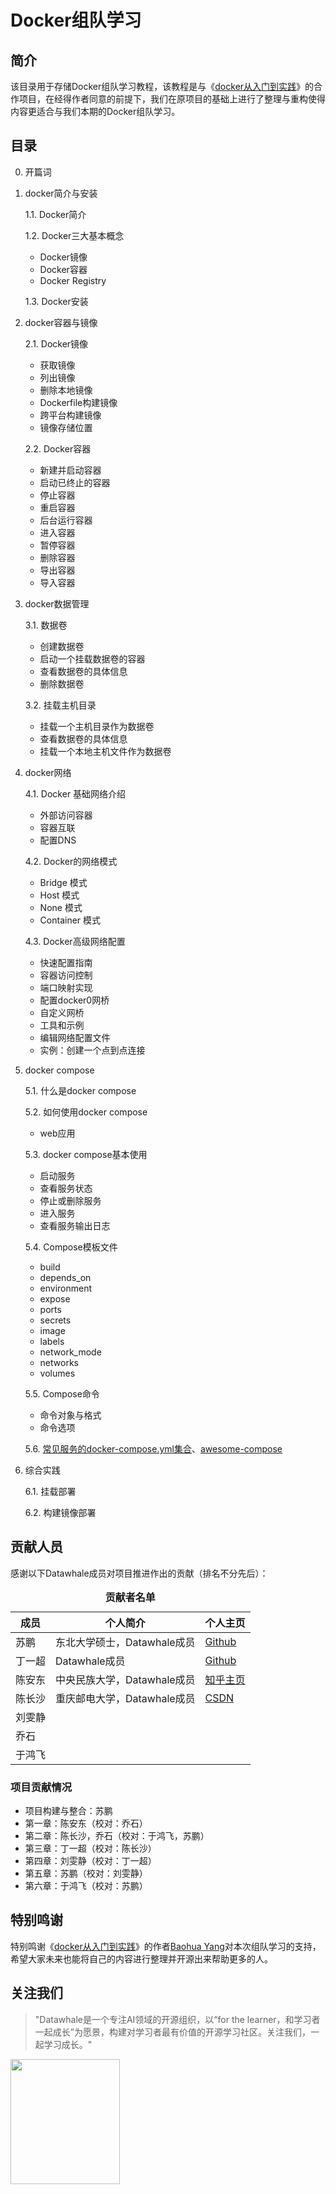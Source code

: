# Docker组队学习

## 简介

该目录用于存储Docker组队学习教程，该教程是与《[docker从入门到实践](https://vuepress.mirror.docker-practice.com/)》的合作项目，在经得作者同意的前提下，我们在原项目的基础上进行了整理与重构使得内容更适合与我们本期的Docker组队学习。

## 目录

0. 开篇词

1. docker简介与安装
  
   1.1. Docker简介
   
   1.2. Docker三大基本概念
   
      - Docker镜像
      - Docker容器
      - Docker Registry
   
   1.3. Docker安装
   
2. docker容器与镜像
  
   2.1. Docker镜像
   
      - 获取镜像
      - 列出镜像
      - 删除本地镜像
      - Dockerfile构建镜像
      - 跨平台构建镜像
      - 镜像存储位置
   
   2.2. Docker容器
   
      - 新建并启动容器
      - 启动已终止的容器
      - 停止容器
      - 重启容器
      - 后台运行容器
      - 进入容器
      - 暂停容器
      - 删除容器
      - 导出容器
   - 导入容器
   
3. docker数据管理

   3.1. 数据卷
      - 创建数据卷
      - 启动一个挂载数据卷的容器
      - 查看数据卷的具体信息
      - 删除数据卷
   
   3.2. 挂载主机目录
      - 挂载一个主机目录作为数据卷
      - 查看数据卷的具体信息
      - 挂载一个本地主机文件作为数据卷

4. docker网络
  
   4.1.  Docker 基础网络介绍
      - 外部访问容器
      - 容器互联
      - 配置DNS

   4.2. Docker的网络模式
      - Bridge 模式
      - Host 模式
      - None 模式
      - Container 模式

   4.3. Docker高级网络配置
      - 快速配置指南
      - 容器访问控制
      - 端口映射实现
      - 配置docker0网桥
      - 自定义网桥
      - 工具和示例
      - 编辑网络配置文件
      - 实例：创建一个点到点连接

5. docker compose
  
   5.1. 什么是docker compose
   
   5.2. 如何使用docker compose
      - web应用
   
   5.3. docker compose基本使用
      - 启动服务
      - 查看服务状态
      - 停止或删除服务
      - 进入服务
      - 查看服务输出日志
   
   5.4. Compose模板文件
      - build
      - depends_on
      - environment
      - expose
      - ports
      - secrets
      - image
      - labels
      - network_mode
      - networks
      - volumes
   
   5.5. Compose命令
      - 命令对象与格式
      - 命令选项
   
   5.6. [常见服务的docker-compose.yml集合](https://github.com/datawhalechina/team-learning-program/tree/master/Docker/Compose/%E5%B8%B8%E7%94%A8%E6%9C%8D%E5%8A%A1)、[awesome-compose](https://github.com/docker/awesome-compose)
   
6. 综合实践

   6.1. 挂载部署
   
   6.2. 构建镜像部署

## 贡献人员
感谢以下Datawhale成员对项目推进作出的贡献（排名不分先后）：

<table align="center" style="width:80%;">
  <caption><b>贡献者名单</b></caption>
<thead>
  <tr>
    <th>成员</th>
    <th>个人简介</th>
    <th>个人主页</th>
  </tr>
</thead>
<tbody>
  <tr>
    <td><span style="font-weight:normal;font-style:normal;text-decoration:none">苏鹏</span></td>
    <td><span style="font-weight:normal;font-style:normal;text-decoration:none">东北大学硕士，Datawhale成员</td>
    <td><a href="https://github.com/SuperSupeng">Github</a></td>
  </tr>
  <tr>
    <td><span style="font-weight:normal;font-style:normal;text-decoration:none">丁一超</span></td>
    <td><span style="font-weight:normal;font-style:normal;text-decoration:none">Datawhale成员</td>
    <td><a href="https://github.com/Jeffding">Github</a></td>
  </tr>
  <tr>
    <td><span style="font-weight:normal;font-style:normal;text-decoration:none">陈安东</span></td>
    <td><span style="font-weight:normal;font-style:normal;text-decoration:none">中央民族大学，Datawhale成员</td>
    <td><a href="https://www.zhihu.com/people/wang-ya-fei-48">知乎主页</a></td>
  </tr>
  <tr>
    <td><span style="font-weight:normal;font-style:normal;text-decoration:none">陈长沙</span></td>
    <td><span style="font-weight:normal;font-style:normal;text-decoration:none">重庆邮电大学，Datawhale成员</td>
    <td><a href="https://blog.csdn.net/sinat_26566137?t=1">CSDN</a></td>
  </tr>
  <tr>
    <td><span style="font-weight:normal;font-style:normal;text-decoration:none">刘雯静</span></td>
    <td><span style="font-weight:normal;font-style:normal;text-decoration:none"></td>
    <td><a href="https://blog.csdn.net/sinat_26566137?t=1"></a></td>
  </tr>
  <tr>
    <td><span style="font-weight:normal;font-style:normal;text-decoration:none">乔石</span></td>
    <td><span style="font-weight:normal;font-style:normal;text-decoration:none"></td>
    <td><a href="https://blog.csdn.net/sinat_26566137?t=1"></a></td>
  </tr>
  <tr>
    <td><span style="font-weight:normal;font-style:normal;text-decoration:none">于鸿飞</span></td>
    <td><span style="font-weight:normal;font-style:normal;text-decoration:none"></td>
    <td><a href="https://blog.csdn.net/sinat_26566137?t=1"></a></td>
  </tr>
  </tbody>
</table> 

### 项目贡献情况

- 项目构建与整合：苏鹏
- 第一章：陈安东（校对：乔石）
- 第二章：陈长沙，乔石（校对：于鸿飞，苏鹏）
- 第三章：丁一超（校对：陈长沙）
- 第四章：刘雯静（校对：丁一超）
- 第五章：苏鹏（校对：刘雯静）
- 第六章：于鸿飞（校对：苏鹏）

## 特别鸣谢
特别鸣谢《[docker从入门到实践](https://vuepress.mirror.docker-practice.com/)》的作者[Baohua Yang](https://github.com/yeasy)对本次组队学习的支持，希望大家未来也能将自己的内容进行整理并开源出来帮助更多的人。

## 关注我们

> "Datawhale是一个专注AI领域的开源组织，以“for the learner，和学习者一起成长”为愿景，构建对学习者最有价值的开源学习社区。关注我们，一起学习成长。"

<img src="https://github.com/datawhalechina/team-learning-sql/blob/main/img/datawhale_code.jpeg" width="175" height= "200">